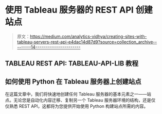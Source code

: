 # 使用 Tableau 服务器的 REST API 创建站点

> 原文：<https://medium.com/analytics-vidhya/creating-sites-with-tableau-servers-rest-api-e4dac14d87d9?source=collection_archive---------14----------------------->

## TABLEAU REST API: TABLEAU-API-LIB 教程

## 如何使用 Python 在 Tableau 服务器上创建站点

在这篇文章中，我们将快速地创建任何 Tableau 服务器的基本元素之一——站点。无论您是自动化内容迁移、复制另一个 Tableau 服务器环境的结构，还是仅仅熟悉 REST API，这都将为您提供开始使用 Python 构建站点所需的内容。
